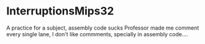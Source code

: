 # InterruptionsMips32
A practice for a subject, assembly code sucks
Professor made me comment every single lane, I don't like commments, specially in assembly code....
